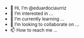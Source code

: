- 👋 Hi, I’m @eduardociaurriz
- 👀 I’m interested in ...
- 🌱 I’m currently learning ...
- 💞️ I’m looking to collaborate on ...
- 📫 How to reach me ...

<!---
eduardociaurriz/eduardociaurriz is a ✨ special ✨ repository because its `README.md` (this file) appears on your GitHub profile.
You can click the Preview link to take a look at your changes.
--->
